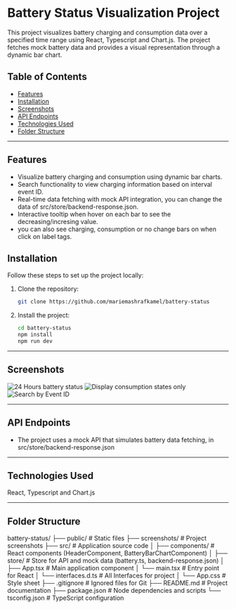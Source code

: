 # Battery Status Visualization Project

This project visualizes battery charging and consumption data over a specified time range using React, Typescript and Chart.js. The project fetches mock battery data and provides a visual representation through a dynamic bar chart.

## Table of Contents

- [Features](#features)
- [Installation](#installation)
- [Screenshots](#screenshots)
- [API Endpoints](#api-endpoints)
- [Technologies Used](#technologies-used)
- [Folder Structure](#folder-structure)

---

## Features

- Visualize battery charging and consumption using dynamic bar charts.
- Search functionality to view charging information based on interval event ID.
- Real-time data fetching with mock API integration, you can change the data of src/store/backend-response.json.
- Interactive tooltip when hover on each bar to see the decreasing/incresing value.
- you can also see charging, consumption or no change bars on when click on label tags.

## Installation

Follow these steps to set up the project locally:

1. Clone the repository:

   ```bash
   git clone https://github.com/mariemashrafkamel/battery-status

2. Install the project:

   ```bash
   cd battery-status
   npm install
   npm run dev

---
## Screenshots

   ![24 Hours battery status](./screenshots/battery1.png)
   ![Display consumption states only](./screenshots/battery2.png)
   ![Search by Event ID](./screenshots/battery3.png)

---

## API Endpoints
  - The project uses a mock API that simulates battery data fetching, in src/store/backend-response.json
  
---

## Technologies Used
   React, Typescript and Chart.js

---

## Folder Structure

  battery-status/
  ├── public/                 # Static files
  ├── screenshots/            # Project screenshots
  ├── src/                    # Application source code
  │   ├── components/         # React components (HeaderComponent, BatteryBarChartComponent)
  │   ├── store/              # Store for API and mock data (battery.ts, backend-response.json)
  │   ├── App.tsx             # Main application component
  │   └── main.tsx            # Entry point for React
  │   └── interfaces.d.ts     # All Interfaces for project
  │   └── App.css             # Style sheet
  ├── .gitignore              # Ignored files for Git
  ├── README.md               # Project documentation
  ├── package.json            # Node dependencies and scripts
  └── tsconfig.json           # TypeScript configuration